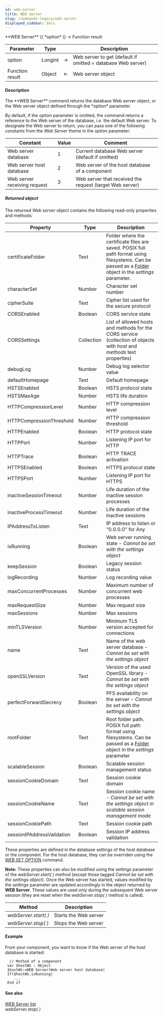 ```yaml
---
id: web-server
title: WEB Server
slug: /commands-legacy/web-server
displayed_sidebar: docs
---
```


<!--REF #_command_.WEB Server.Syntax-->**WEB Server** {( *option* )} -> Function result<!-- END REF-->
<!--REF #_command_.WEB Server.Params-->
| Parameter | Type |  | Description |
| --- | --- | --- | --- |
| option | Longint | &rarr; | Web server to get (default if omitted = database Web server) |
| Function result | Object | &larr; | Web server object |

<!-- END REF-->

#### Description 

<!--REF #_command_.WEB Server.Summary-->The **WEB Server** command returns the database Web server object, or the Web server object defined through the *option* parameter.<!-- END REF--> 

By default, if the *option* parameter is omitted, the command returns a reference to the Web server of the database, *i.e.* the default Web server. To designate the Web server to return, you can pass one of the following constants from the *Web Server* theme in the *option* parameter:

| Constant                     | Value | Comment                                                  |
| ---------------------------- | ----- | -------------------------------------------------------- |
| Web server database          | 1     | Current database Web server (default if omitted)         |
| Web server host database     | 2     | Web server of the host database of a component           |
| Web server receiving request | 3     | Web server that received the request (target Web server) |

##### Returned object 

The returned *Web server* object contains the following read-only properties and methods:

| **Property**               | **Type**   | **Description**                                                                                                                                                    |
| -------------------------- | ---------- | ------------------------------------------------------------------------------------------------------------------------------------------------------------------ |
| certificateFolder          | Text       | Folder where the certificate files are saved. POSIX full path format using filesystems. Can be passed as a [Folder](folder.md) object in the *settings* parameter. |
| characterSet               | Number     | Character set number                                                                                                                                               |
| cipherSuite                | Text       | Cipher list used for the secure protocol                                                                                                                           |
| CORSEnabled                | Boolean    | CORS service state                                                                                                                                                 |
| CORSSettings               | Collection | List of allowed hosts and methods for the CORS service (collection of objects with *host* and *methods* text properties)                                           |
| debugLog                   | Number     | Debug log selector value                                                                                                                                           |
| defaultHomepage            | Text       | Default homepage                                                                                                                                                   |
| HSTSEnabled                | Boolean    | HSTS protocol state                                                                                                                                                |
| HSTSMaxAge                 | Number     | HSTS life duration                                                                                                                                                 |
| HTTPCompressionLevel       | Number     | HTTP compression level                                                                                                                                             |
| HTTPCompressionThreshold   | Number     | HTTP compression threshold                                                                                                                                         |
| HTTPEnabled                | Boolean    | HTTP protocol state                                                                                                                                                |
| HTTPPort                   | Number     | Listening IP port for HTTP                                                                                                                                         |
| HTTPTrace                  | Boolean    | HTTP TRACE activation                                                                                                                                              |
| HTTPSEnabled               | Boolean    | HTTPS protocol state                                                                                                                                               |
| HTTPSPort                  | Number     | Listening IP port for HTTPS                                                                                                                                        |
| inactiveSessionTimeout     | Number     | Life duration of the inactive session processes                                                                                                                    |
| inactiveProcessTimeout     | Number     | Life duration of the inactive sessions                                                                                                                             |
| IPAddressToListen          | Text       | IP address to listen or "0.0.0.0" for Any                                                                                                                          |
| isRunning                  | Boolean    | Web server running state - *Cannot be set with the settings object*                                                                                                |
| keepSession                | Boolean    | Legacy session status                                                                                                                                              |
| logRecording               | Number     | Log recording value                                                                                                                                                |
| maxConcurrentProcesses     | Number     | Maximum number of concurrent web processes                                                                                                                         |
| maxRequestSize             | Number     | Max request size                                                                                                                                                   |
| maxSessions                | Number     | Max sessions                                                                                                                                                       |
| minTLSVersion              | Number     | Minimum TLS version accepted for connections                                                                                                                       |
| name                       | Text       | Name of the web server database - *Cannot be set with the* *settings* *object*                                                                                     |
| openSSLVersion             | Text       | Version of the used OpenSSL library - *Cannot be set with the* *settings* *object*                                                                                 |
| perfectForwardSecrecy      | Boolean    | PFS availability on the server - *Cannot be set with the* *settings* *object*                                                                                      |
| rootFolder                 | Text       | Root folder path. POSIX full path format using filesystems. Can be passed as a [Folder](folder.md) object in the *settings* parameter                              |
| scalableSession            | Boolean    | Scalable session management status                                                                                                                                 |
| sessionCookieDomain        | Text       | Session cookie domain                                                                                                                                              |
| sessionCookieName          | Text       | Session cookie name - *Cannot be set with the* *settings* *object in scalable session management mode*                                                             |
| sessionCookiePath          | Text       | Session cookie path                                                                                                                                                |
| sessionIPAddressValidation | Boolean    | Session IP address validation                                                                                                                                      |

These properties are defined in the database settings of the host database or the component. For the host database, they can be overriden using the [WEB SET OPTION](web-set-option.md) command. 

**Note:** These properties can also be modified using the *settings* parameter of the *webServer.start( )* method (except those tagged *Cannot be set with the settings object*). Once the Web server has started, values modified by the *settings* parameter are updated accordingly in the object returned by **WEB Server**. These values are used only during the subsequent Web server session (they are reset when the *webServer.stop( )* method is called). 

| **Method**           | **Description**       |
| -------------------- | --------------------- |
| *webServer.start( )* | Starts the Web server |
| *webServer.stop( )*  | Stops the Web server  |

#### Example 

From your component, you want to know if the Web server of the host database is started:

```4d
  // Method of a component
 var $hostWS : Object
 $hostWS:=WEB Server(Web server host database)
 If($hostWS.isRunning)
    ...
 End if
```

#### See also 

[WEB Server list](web-server-list.md)  
*webServer.stop( )*  